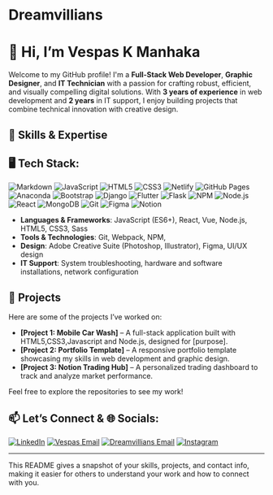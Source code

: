 # Dreamvillians

# 👋 Hi, I’m Vespas K Manhaka

Welcome to my GitHub profile! I'm a **Full-Stack Web Developer**, **Graphic Designer**, and **IT Technician** with a passion for crafting robust, efficient, and visually compelling digital solutions. With **3 years of experience** in web development and **2 years** in IT support, I enjoy building projects that combine technical innovation with creative design.

## 🌟 Skills & Expertise
## 🖥️ Tech Stack:
![Markdown](https://img.shields.io/badge/Markdown-000000?style=for-the-badge&logo=markdown&logoColor=white)
![JavaScript](https://img.shields.io/badge/JavaScript-F7DF1E?style=for-the-badge&logo=javascript&logoColor=black)
![HTML5](https://img.shields.io/badge/HTML5-E34F26?style=for-the-badge&logo=html5&logoColor=white)
![CSS3](https://img.shields.io/badge/CSS3-1572B6?style=for-the-badge&logo=css3&logoColor=white)
![Netlify](https://img.shields.io/badge/Netlify-00C7B7?style=for-the-badge&logo=netlify&logoColor=white)
![GitHub Pages](https://img.shields.io/badge/GitHub%20Pages-222222?style=for-the-badge&logo=github&logoColor=white)
![Anaconda](https://img.shields.io/badge/Anaconda-44A833?style=for-the-badge&logo=anaconda&logoColor=white)
![Bootstrap](https://img.shields.io/badge/Bootstrap-563D7C?style=for-the-badge&logo=bootstrap&logoColor=white)
![Django](https://img.shields.io/badge/Django-092E20?style=for-the-badge&logo=django&logoColor=white)
![Flutter](https://img.shields.io/badge/Flutter-02569B?style=for-the-badge&logo=flutter&logoColor=white)
![Flask](https://img.shields.io/badge/Flask-000000?style=for-the-badge&logo=flask&logoColor=white)
![NPM](https://img.shields.io/badge/NPM-CB3837?style=for-the-badge&logo=npm&logoColor=white)
![Node.js](https://img.shields.io/badge/Node.js-339933?style=for-the-badge&logo=nodedotjs&logoColor=white)
![React](https://img.shields.io/badge/React-61DAFB?style=for-the-badge&logo=react&logoColor=black)
![MongoDB](https://img.shields.io/badge/MongoDB-47A248?style=for-the-badge&logo=mongodb&logoColor=white)
![Git](https://img.shields.io/badge/Git-F05032?style=for-the-badge&logo=git&logoColor=white)
![Figma](https://img.shields.io/badge/Figma-F24E1E?style=for-the-badge&logo=figma&logoColor=white)
![Notion](https://img.shields.io/badge/Notion-000000?style=for-the-badge&logo=notion&logoColor=white)

- **Languages & Frameworks**: JavaScript (ES6+), React, Vue, Node.js, HTML5, CSS3, Sass
- **Tools & Technologies**: Git, Webpack, NPM,
- **Design**: Adobe Creative Suite (Photoshop, Illustrator), Figma, UI/UX design
- **IT Support**: System troubleshooting, hardware and software installations, network configuration

## 🚀 Projects

Here are some of the projects I’ve worked on:

- **[Project 1: Mobile Car Wash]** – A full-stack application built with HTML5,CSS3,Javascript and Node.js, designed for [purpose].
- **[Project 2: Portfolio Template]** – A responsive portfolio template showcasing my skills in web development and graphic design.
- **[Project 3: Notion Trading Hub]** – A personalized trading dashboard to track and analyze market performance.

Feel free to explore the repositories to see my work!

## 📫 Let’s Connect &  🌐 Socials:

[![LinkedIn](https://img.shields.io/badge/LinkedIn-0077B5?style=for-the-badge&logo=linkedin&logoColor=white)](https://za.linkedin.com/in/vespas-manhaka-ba2905323)
[![Vespas Email](https://img.shields.io/badge/Email-D14836?style=for-the-badge&logo=gmail&logoColor=white)](mailto:vmanhakait@gmail.com)
[![Dreamvillians Email](https://img.shields.io/badge/Dreamvillians%20Email-D14836?style=for-the-badge&logo=gmail&logoColor=white)](mailto:dreamvillians.traders.club@gmail.com)
[![Instagram](https://img.shields.io/badge/Instagram-E4405F?style=for-the-badge&logo=instagram&logoColor=white)](https://www.instagram.com/dreamvillian_29?igsh=MTczandxNXlmYWVmcg==)


---

This README gives a snapshot of your skills, projects, and contact info, making it easier for others to understand your work and how to connect with you.
